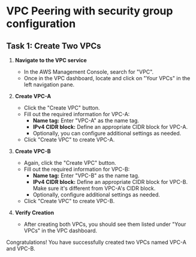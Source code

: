 # VPC Peering with security group configuration 

## Task 1: Create Two VPCs

1. **Navigate to the VPC service**
   - In the AWS Management Console, search for "VPC".
   - Once in the VPC dashboard, locate and click on "Your VPCs" in the left navigation pane.

4. **Create VPC-A**
   - Click the "Create VPC" button.
   - Fill out the required information for VPC-A:
     - **Name tag:** Enter "VPC-A" as the name tag.
     - **IPv4 CIDR block:** Define an appropriate CIDR block for VPC-A.
     - Optionally, you can configure additional settings as needed.
   - Click "Create VPC" to create VPC-A.

5. **Create VPC-B**
   - Again, click the "Create VPC" button.
   - Fill out the required information for VPC-B:
     - **Name tag:** Enter "VPC-B" as the name tag.
     - **IPv4 CIDR block:** Define an appropriate CIDR block for VPC-B. Make sure it's different from VPC-A's CIDR block.
     - Optionally, configure additional settings as needed.
   - Click "Create VPC" to create VPC-B.

6. **Verify Creation**
   - After creating both VPCs, you should see them listed under "Your VPCs" in the VPC dashboard.

Congratulations! You have successfully created two VPCs named VPC-A and VPC-B.
